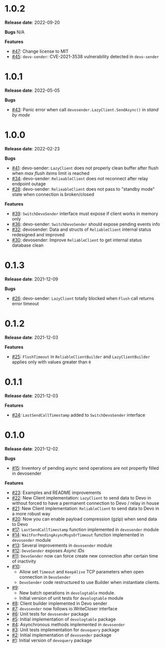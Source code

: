 # 1.0.2
**Release date**: 2022-09-20

**Bugs**
N/A

**Features**
* [#47](https://github.com/cyberluisda/devo-go/issues/47): Change license to MIT
* [#45](https://github.com/cyberluisda/devo-go/issues/45): `devo-sender`: CVE-2021-3538 vulnerability detected in `devo-sender`

# 1.0.1
**Release date**: 2022-05-05

**Bugs**
* [#43](https://github.com/cyberluisda/devo-go/issues/43): Panic error when call `devosender.LazyClient.SendAsync()` in _stand by mode_

# 1.0.0
**Release date**: 2022-02-23

**Bugs**
* [#41](https://github.com/cyberluisda/devo-go/issues/41): devo-sender: `LazyClient` does not properly clean buffer after flush when _max flush items_ limit is reached
* [#34](https://github.com/cyberluisda/devo-go/issues/34): devo-sender: `RelieableClient` does not reconnect after relay endpoint outage
* [#28](https://github.com/cyberluisda/devo-go/issues/28): devo-sender: `RelieableClient` does not pass to "standby mode" state when connection is broken/closed

**Features**
* [#39](https://github.com/cyberluisda/devo-go/pull/39):  `SwitchDevoSender` interface must expose if client works in memory only
* [#36](https://github.com/cyberluisda/devo-go/pull/36):  devo-sender: `SwitchDevoSender` should expose pending events info
* [#32](https://github.com/cyberluisda/devo-go/pull/32):  devosender: Data and structs of `ReliableClient` internal status redesigned and improved
* [#30](https://github.com/cyberluisda/devo-go/pull/30):  devosender: Improve `ReliableClient` to get internal status database clean

# 0.1.3
**Release date**: 2021-12-09

**Bugs**
* [#26](https://github.com/cyberluisda/devo-go/issues/26): devo-sender: `LazyClient` totally blocked when `Flush` call returns error timeout

# 0.1.2
**Release date**: 2021-12-03

**Features**
* [#25](https://github.com/cyberluisda/devo-go/pull/25):  `FlushTimeout` in `ReliableClientBuilder` and `LazyClientBuilder` applies only with values greater than `0`

# 0.1.1
**Release date**: 2021-12-03

**Features**
* [#24](https://github.com/cyberluisda/devo-go/pull/24):  `LastSendCallTimestamp` added to `SwitchDevoSender` interface

# 0.1.0
**Release date**: 2021-12-02

**Bugs**
* [#15](https://github.com/cyberluisda/devo-go/issues/15): Inventory of pending async send operations are not propertly filled in devosender

**Features**
* [#23](https://github.com/cyberluisda/devo-go/pull/22): Examples and README improvements
* [#22](https://github.com/cyberluisda/devo-go/pull/22): New Client implementation: `LazyClient` to send data to Devo in without forced to have a permanent connection to Devo / relay in house
* [#21](https://github.com/cyberluisda/devo-go/pull/21): New Client implementation: `ReliableClient` to send data to Devo in a more robust way
* [#20](https://github.com/cyberluisda/devo-go/pull/20): Now you can enable payload compression (gzip) when send data to Devo
* [#17](https://github.com/cyberluisda/devo-go/pull/17): `LastSendCallTimestamp` function implemented in `devosender` module
* [#14](https://github.com/cyberluisda/devo-go/pull/14): `WaitForPendingAsyncMsgsOrTimeout` function implemented in `devosender` module
* [#13](https://github.com/cyberluisda/devo-go/pull/13): Several improvements in `devosender` module
* [#12](https://github.com/cyberluisda/devo-go/pull/12): `DevoSender` exposes _Async IDs_
* [#11](https://github.com/cyberluisda/devo-go/pull/11): `DevoSender` now can force create new connection after certain time of inactivity
* [#10](https://github.com/cyberluisda/devo-go/pull/10):
  - Allow set `Timeout` and `KeepAlive` TCP parameters when open connection in `DevoSender`
  - `DevoSender` code restructured to use Builder when instantiate clients.
* [#9](https://github.com/cyberluisda/devo-go/pull/9):
  - New batch operations in `devologtable` module.
  - Initial version of unit tests for `devologtable` module
* [#8](https://github.com/cyberluisda/devo-go/pull/8): Client builder implemented in Devo sender
* [#7](https://github.com/cyberluisda/devo-go/pull/7): `devosender` now follows io.WriteCloser interface
* [#6](https://github.com/cyberluisda/devo-go/pull/6): Unit tests for `devosender` package
* [#5](https://github.com/cyberluisda/devo-go/pull/5): Initial implementation of `devologtable` package
* [#4](https://github.com/cyberluisda/devo-go/pull/4): Asynchronous methods implemented in `devosender`
* [#3](https://github.com/cyberluisda/devo-go/pull/3): Unit tests implementation for `devoquery` package
* [#2](https://github.com/cyberluisda/devo-go/pull/2): Initial implementation of `devosender` package
* [#1](https://github.com/cyberluisda/devo-go/pull/1): Initial version of `devoquery` package
